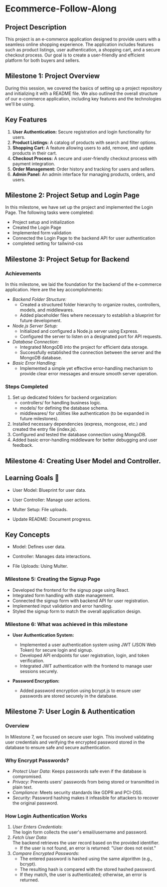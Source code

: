 # Ecommerce-Follow-Along

## Project Description
This project is an e-commerce application designed to provide users with a seamless online shopping experience. The application includes features such as product listings, user authentication, a shopping cart, and a secure checkout process. Our goal is to create a user-friendly and efficient platform for both buyers and sellers.

## Milestone 1: Project Overview
During this session, we covered the basics of setting up a project repository and initializing it with a README file. We also outlined the overall structure of our e-commerce application, including key features and the technologies we'll be using.

## Key Features
1. **User Authentication:** Secure registration and login functionality for users.
2. **Product Listings:** A catalog of products with search and filter options.
3. **Shopping Cart:** A feature allowing users to add, remove, and update products in their cart.
4. **Checkout Process:** A secure and user-friendly checkout process with payment integration.
5. **Order Management:** Order history and tracking for users and sellers.
6. **Admin Panel:** An admin interface for managing products, orders, and users.

## Milestone 2: Project Setup and Login Page

In this milestone, we have set up the project and implemented the Login Page. The following tasks were completed:
- Project setup and initialization
- Created the Login Page
- Implemented form validation
- Connected the Login Page to the backend API for user authentication
- completed setting for tailwind-css

## Milestone 3: Project Setup for Backend

### Achievements
In this milestone, we laid the foundation for the backend of the e-commerce application. Here are the key accomplishments:
- *Backend Folder Structure:* 
  - Created a structured folder hierarchy to organize routes, controllers, models, and middlewares.
  - Added placeholder files where necessary to establish a blueprint for future development.
- *Node.js Server Setup:*
  - Initialized and configured a Node.js server using Express.
  - Configured the server to listen on a designated port for API requests.
- *Database Connection:*
  - Integrated MongoDB into the project for efficient data storage.
  - Successfully established the connection between the server and the MongoDB database.
- *Basic Error Handling:*
  - Implemented a simple yet effective error-handling mechanism to provide clear error messages and ensure smooth server operation.

### Steps Completed
1. Set up dedicated folders for backend organization:
   - controllers/ for handling business logic.
   - models/ for defining the database schema.
   - middlewares/ for utilities like authentication (to be expanded in future milestones).
2. Installed necessary dependencies (express, mongoose, etc.) and created the entry file (index.js).
3. Configured and tested the database connection using MongoDB.
4. Added basic error-handling middleware for better debugging and user feedback.

## Milestone 4:  Creating User Model and Controller.
## Learning Goals 🎯
- User Model: Blueprint for user data.

- User Controller: Manage user actions.

- Multer Setup: File uploads.

- Update README: Document progress.

## Key Concepts
- Model: Defines user data.

- Controller: Manages data interactions.

- File Uploads: Using Multer.

### Milestone 5: Creating the Signup Page
- Developed the frontend for the signup page using React.
- Integrated form handling with state management.
- Connected the signup form with backend API for user registration.
- Implemented input validation and error handling.
- Styled the signup form to match the overall application design.
### Milestone 6: What was achieved in this milestone
- **User Authentication System:**
  - Implemented a user authentication system using JWT (JSON Web Token) for secure login and signup.
  - Developed API endpoints for user registration, login, and token verification.
  - Integrated JWT authentication with the frontend to manage user sessions securely.

- **Password Encryption:**
  - Added password encryption using bcrypt.js to ensure user passwords are stored securely in the database.

## Milestone 7: User Login & Authentication

### Overview
In Milestone 7, we focused on secure user login. This involved validating user credentials and verifying the encrypted password stored in the database to ensure safe and secure authentication.

### Why Encrypt Passwords?
- *Protect User Data*: Keeps passwords safe even if the database is compromised.
- *Privacy*: Prevents users' passwords from being stored or transmitted in plain text.
- *Compliance*: Meets security standards like GDPR and PCI-DSS.
- *Security*: Password hashing makes it infeasible for attackers to recover the original password.

### How Login Authentication Works
1. *User Enters Credentials*:  
   The login form collects the user's email/username and password.
2. *Fetch User Data*:  
   The backend retrieves the user record based on the provided identifier.  
   - If the user is not found, an error is returned: "User does not exist."
3. *Compare Encrypted Passwords*:  
   - The entered password is hashed using the same algorithm (e.g., bcrypt).
   - The resulting hash is compared with the stored hashed password.
   - If they match, the user is authenticated; otherwise, an error is returned.